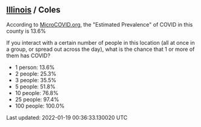 
## [Illinois](/united-states/illinois) / Coles

According to [MicroCOVID.org](http://microcovid.org),
the "Estimated Prevalence" of COVID in this county is 13.6%

If you interact with a certain number of people in this location
(all at once in a group, or spread out across the day), what is the chance that
1 or more of them has COVID?

- 1 person: 13.6%
- 2 people: 25.3%
- 3 people: 35.5%
- 5 people: 51.8%
- 10 people: 76.8%
- 25 people: 97.4%
- 100 people: 100.0%

Last updated: 2022-01-19 00:36:33.130020 UTC
